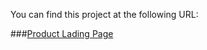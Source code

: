 You can find this project at the following URL:

  ###[Product Lading Page](http://verona-fu.github.io/product_landing_page/)
